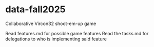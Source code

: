 # data-fall2025
Collaborative Vircon32 shoot-em-up game


Read features.md for possible game features
Read the tasks.md for delegations to who is implementing said feature
